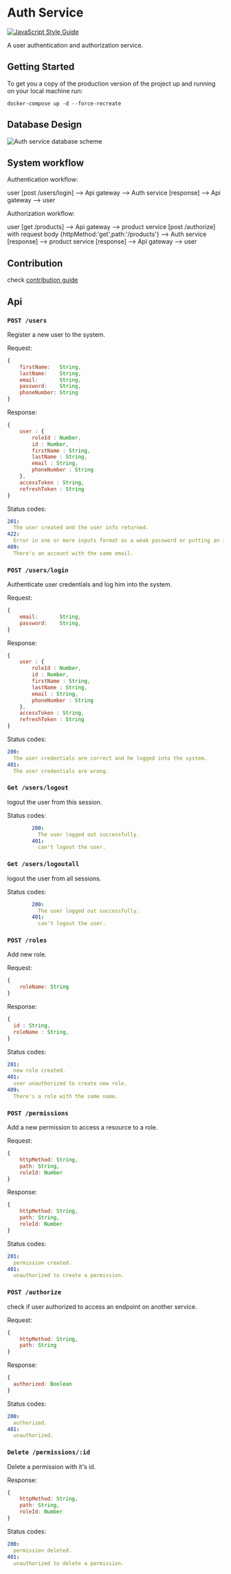 # Auth Service

[![JavaScript Style Guide](https://img.shields.io/badge/code_style-standard-brightgreen.svg)](https://standardjs.com)

A user authentication and authorization service.

## Getting Started

To get you a copy of the production version of the project up and running on your local machine run:

```shell script
docker-compose up -d --force-recreate
```

## Database Design

![Auth service database scheme](./screenshoots/dbSchema.png "Auth service database scheme")

## System workflow

Authentication workflow:

user [post /users/login] --> Api gateway --> Auth service [response] --> Api gateway --> user

Authorization workflow:

user [get /products] --> Api gateway --> product service [post /authorize] with request body {httpMethod:'get',path:'/products'} --> Auth service [response] --> product service [response] --> Api gateway --> user

## Contribution

check [contribution guide](./CONTRIBUTION.md)

## Api

### `POST /users`

Register a new user to the system.

Request:

```js
{
    firstName:   String,
    lastName:    String,
    email:       String,
    password:    String,
    phoneNumber: String
}
```

Response:

```js
{
    user : {
        roleId : Number,
        id : Number,
        firstName : String,
        lastName : String,
        email : String,
        phoneNumber : String
    },
    accessToken : String,
    refreshToken : String
}
```

Status codes:

```yaml
201:
  The user created and the user info returned.
422:
  Error in one or more inputs format as a weak password or putting an invalid email.
409:
  There's an account with the same email.
```

### `POST /users/login`

Authenticate user credentials and log him into the system.

Request:

```js
{
    email:       String,
    password:    String,
}
```

Response:

```js
{
    user : {
        roleId : Number,
        id : Number,
        firstName : String,
        lastName : String,
        email : String,
        phoneNumber : String
    },
    accessToken : String,
    refreshToken : String
}
```

Status codes:

```yaml
200:
  The user credentials are correct and he logged into the system.
401:
  The user credentials are wrong.
```

### `Get /users/logout`

logout the user from this session.

Status codes:

```yaml
        200:
          The user logged out successfully.
        401:
          can't logout the user.
```

### `Get /users/logoutall`

logout the user from all sessions.

Status codes:

```yaml
        200:
          The user logged out successfully.
        401:
          can't logout the user.
```

### `POST /roles`

Add new role.

Request:

```js
{
    roleName: String
}
```

Response:

```js
{
  id : String,
  roleName : String,
}
```

Status codes:

```yaml
201:
  new role created.
401:
  user unauthorized to create new role.
409:
  There's a role with the same name.
```

### `POST /permissions`

Add a new permission to access a resource to a role.

Request:

```js
{
    httpMethod: String,
    path: String,
    roleId: Number
}
```

Response:

```js
{
    httpMethod: String,
    path: String,
    roleId: Number
}
```

Status codes:

```yaml
201:
  permission created.
401:
  unauthorized to create a permission.
```

### `POST /authorize`

check if user authorized to access an endpoint on another service.

Request:

```js
{
    httpMethod: String,
    path: String
}
```

Response:

```js
{
  authorized: Boolean
}
```

Status codes:

```yaml
200:
  authorized.
401:
  unauthorized.
```

### `Delete /permissions/:id`

Delete a permission with it's id.

Response:

```js
{
    httpMethod: String,
    path: String,
    roleId: Number
}
```

Status codes:

```yaml
200:
  permission deleted.
401:
  unauthorized to delete a permission.
```
